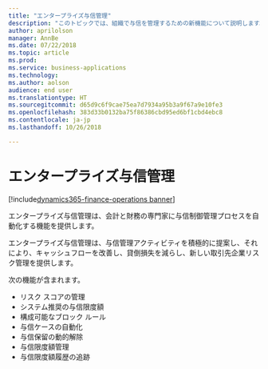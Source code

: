 ```yaml
---
title: "エンタープライズ与信管理"
description: "このトピックでは、組織で与信を管理するための新機能について説明します。"
author: aprilolson
manager: AnnBe
ms.date: 07/22/2018
ms.topic: article
ms.prod: 
ms.service: business-applications
ms.technology: 
ms.author: aolson
audience: end user
ms.translationtype: HT
ms.sourcegitcommit: d65d9c6f9cae75ea7d7934a95b3a9f67a9e10fe3
ms.openlocfilehash: 383d33b0132ba75f86386cbd95ed6bf1cbd4ebc8
ms.contentlocale: ja-jp
ms.lasthandoff: 10/26/2018

---
```


# <a name="enterprise-credit-management"></a>エンタープライズ与信管理

[!include[dynamics365-finance-operations banner](../includes/dynamics365-finance-operations.md)]

エンタープライズ与信管理は、会計と財務の専門家に与信制御管理プロセスを自動化する機能を提供します。

エンタープライズ与信管理は、与信管理アクティビティを積極的に提案し、それにより、キャッシュフローを改善し、貸倒損失を減らし、新しい取引先企業リスク管理を提供します。 

次の機能が含まれます。 

- リスク スコアの管理
- システム推奨の与信限度額
- 構成可能なブロック ルール
- 与信ケースの自動化
- 与信保留の動的解除
- 与信限度額管理
- 与信限度額履歴の追跡

